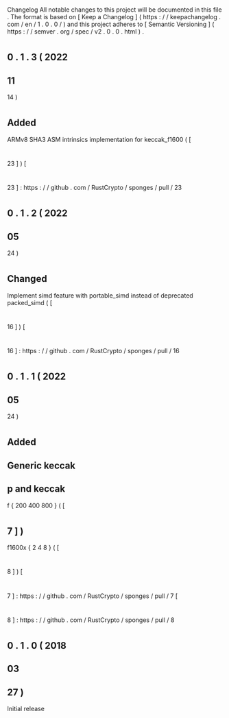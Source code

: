 #
Changelog
All
notable
changes
to
this
project
will
be
documented
in
this
file
.
The
format
is
based
on
[
Keep
a
Changelog
]
(
https
:
/
/
keepachangelog
.
com
/
en
/
1
.
0
.
0
/
)
and
this
project
adheres
to
[
Semantic
Versioning
]
(
https
:
/
/
semver
.
org
/
spec
/
v2
.
0
.
0
.
html
)
.
#
#
0
.
1
.
3
(
2022
-
11
-
14
)
#
#
#
Added
-
ARMv8
SHA3
ASM
intrinsics
implementation
for
keccak_f1600
(
[
#
23
]
)
[
#
23
]
:
https
:
/
/
github
.
com
/
RustCrypto
/
sponges
/
pull
/
23
#
#
0
.
1
.
2
(
2022
-
05
-
24
)
#
#
#
Changed
-
Implement
simd
feature
with
portable_simd
instead
of
deprecated
packed_simd
(
[
#
16
]
)
[
#
16
]
:
https
:
/
/
github
.
com
/
RustCrypto
/
sponges
/
pull
/
16
#
#
0
.
1
.
1
(
2022
-
05
-
24
)
#
#
#
Added
-
Generic
keccak
-
p
and
keccak
-
f
{
200
400
800
}
(
[
#
7
]
)
-
f1600x
{
2
4
8
}
(
[
#
8
]
)
[
#
7
]
:
https
:
/
/
github
.
com
/
RustCrypto
/
sponges
/
pull
/
7
[
#
8
]
:
https
:
/
/
github
.
com
/
RustCrypto
/
sponges
/
pull
/
8
#
#
0
.
1
.
0
(
2018
-
03
-
27
)
-
Initial
release
